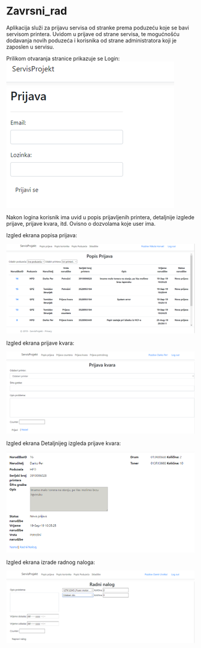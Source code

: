 # Zavrsni_rad
Aplikacija služi za prijavu servisa od stranke prema poduzeću koje se bavi servisom printera. Uvidom u prijave od strane servisa, te mogućnošću dodavanja novih poduzeća i korisnika od strane administratora koji je zaposlen u servisu.

Prilikom otvaranja stranice prikazuje se Login:</br>
<img src="./slike/Login.PNG" raw=true/>

Nakon logina korisnik ima uvid u popis prijavljenih printera, detaljnije izglede prijave, prijave kvara, itd. 
Ovisno o dozvolama koje user ima.



Izgled ekrana popisa prijava: </br>



<img src="./slike/Popis prijava admin i serviser.PNG" raw=true/>



Izgled ekrana prijave kvara: </br>



<img src="./slike/Prijava kvara korisnik.PNG" raw=true/>



Izgled ekrana Detaljnijeg izgleda prijave kvara: </br>



<img src="./slike/Detaljnije izgled prijave.PNG" raw=true/>



Izgled ekrana izrade radnog naloga: </br>



<img src="./slike/Prikaz izrade radnog naloga.PNG" raw=true/>
